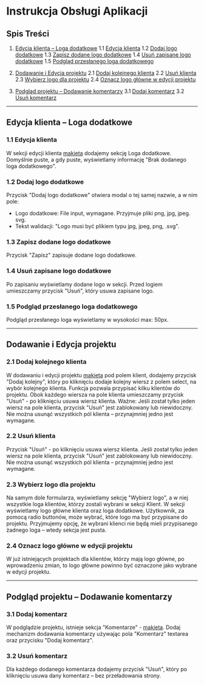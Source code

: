 # Instrukcja Obsługi Aplikacji

## Spis Treści

1. [Edycja klienta – Loga dodatkowe](#edycja-klienta--loga-dodatkowe)
    1.1 [Edycja klienta](#11-edycja-klienta)
    1.2 [Dodaj logo dodatkowe](#12-dodaj-logo-dodatkowe)
    1.3 [Zapisz dodane logo dodatkowe](#13-zapisz-dodane-logo-dodatkowe)
    1.4 [Usuń zapisane logo dodatkowe](#14-usuń-zapisane-logo-dodatkowe)
    1.5 [Podgląd przesłanego loga dodatkowego](#15-podgląd-przesłanego-loga-dodatkowego)

2. [Dodawanie i Edycja projektu](#dodawanie-i-edycja-projektu)
    2.1 [Dodaj kolejnego klienta](#21-dodaj-kolejnego-klienta)
    2.2 [Usuń klienta](#22-usuń-klienta)
    2.3 [Wybierz logo dla projektu](#23-wybierz-logo-dla-projektu)
    2.4 [Oznacz logo główne w edycji projektu](#24-oznacz-logo-główne-w-edycji-projektu)

3. [Podgląd projektu – Dodawanie komentarzy](#podgląd-projektu--dodawanie-komentarzy)
    3.1 [Dodaj komentarz](#31-dodaj-komentarz)
    3.2 [Usuń komentarz](#32-usuń-komentarz)

---

## Edycja klienta – Loga dodatkowe

### 1.1 Edycja klienta

W sekcji edycji klienta [makieta](http://mbtmedia.iq.pl/rekrutacja/fullstack/rekrutacja-edycjaklienta.html) dodajemy sekcję Loga dodatkowe. Domyślnie puste, a gdy puste, wyświetlamy informację "Brak dodanego loga dodatkowego".

### 1.2 Dodaj logo dodatkowe

Przycisk "Dodaj logo dodatkowe" otwiera modal o tej samej nazwie, a w nim pole:
- Logo dodatkowe: File input, wymagane. Przyjmuje pliki png, jpg, jpeg. svg. 
- Tekst walidacji: "Logo musi być plikiem typu jpg, jpeg, png, .svg". 

### 1.3 Zapisz dodane logo dodatkowe

Przycisk "Zapisz" zapisuje dodane logo dodatkowe.

### 1.4 Usuń zapisane logo dodatkowe

Po zapisaniu wyświetlamy dodane logo w sekcji. Przed logiem umieszczamy przycisk "Usuń", który usuwa zapisane logo.

### 1.5 Podgląd przesłanego loga dodatkowego

Podgląd przesłanego loga wyświetlamy w wysokości max: 50px.

---

## Dodawanie i Edycja projektu

### 2.1 Dodaj kolejnego klienta

W dodawaniu i edycji projektu [makieta](http://mbtmedia.iq.pl/rekrutacja/fullstack/rekrutacja-dodajprojekt.html) pod polem klient, dodajemy przycisk "Dodaj kolejny", który po kliknięciu dodaje kolejny wiersz z polem select, na wybór kolejnego klienta. Funkcja pozwala przypisać kilku klientów do projektu.
Obok każdego wiersza na pole klienta umieszczamy przycisk "Usuń" - po kliknięciu usuwa wiersz klienta. Ważne: Jeśli został tylko jeden wiersz na pole klienta, przycisk "Usuń" jest zablokowany lub niewidoczny. Nie można usunąć wszystkich pól klienta – przynajmniej jedno jest wymagane.

### 2.2 Usuń klienta

Przycisk "Usuń" - po kliknięciu usuwa wiersz klienta. Jeśli został tylko jeden wiersz na pole klienta, przycisk "Usuń" jest zablokowany lub niewidoczny. Nie można usunąć wszystkich pól klienta – przynajmniej jedno jest wymagane.

### 2.3 Wybierz logo dla projektu

Na samym dole formularza, wyświetlamy sekcję "Wybierz logo", a w niej wszystkie loga klientów, którzy zostali wybrani w sekcji Klient. W sekcji wyświetlamy logo główne klienta oraz loga dodatkowe.
Użytkownik, za pomocą radio buttonów, może wybrać, które logo ma być przypisane do projektu. 
Przyjmujemy opcję, że wybrani klienci nie będą mieli przypisanego żadnego loga – wtedy sekcja jest pusta.

### 2.4 Oznacz logo główne w edycji projektu

W już istniejących projektach dla klientów, którzy mają logo główne, po wprowadzeniu zmian, to logo główne powinno być oznaczone jako wybrane w edycji projektu.

---

## Podgląd projektu – Dodawanie komentarzy

### 3.1 Dodaj komentarz

W podglądzie projektu, istnieje sekcja "Komentarze" - [makieta](http://mbtmedia.iq.pl/rekrutacja/fullstack/rekrutacja-zobacz-projekt.html). Dodaj mechanizm dodawania komentarzy używając pola "Komentarz" textarea oraz przycisku "Dodaj komentarz".

### 3.2 Usuń komentarz

Dla każdego dodanego komentarza dodajemy przycisk "Usuń", który po kliknięciu usuwa dany komentarz – bez przeładowania strony.
